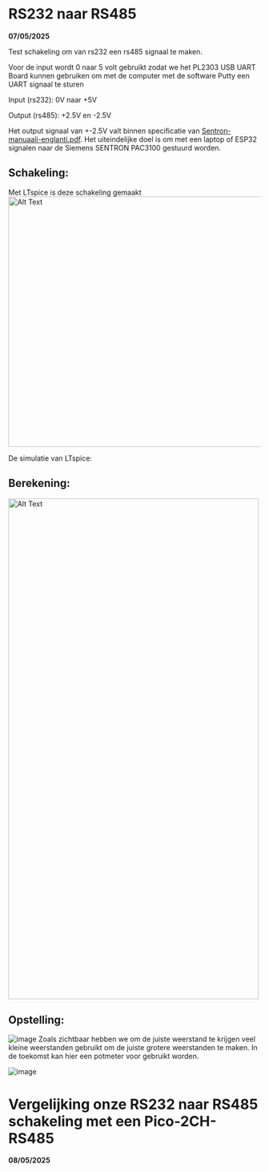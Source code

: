 # RS232 naar RS485

**07/05/2025**

Test schakeling om van rs232 een rs485 signaal te maken.

Voor de input wordt 0 naar 5 volt gebruikt zodat we het PL2303 USB UART Board kunnen gebruiken om met de computer met de software Putty een UART signaal te sturen

Input (rs232): 0V naar +5V

Output (rs485): +2.5V en -2.5V

Het output signaal van +-2.5V valt binnen specificatie van [Sentron-manuaali-englanti.pdf](https://github.com/user-attachments/files/20099430/Sentron-manuaali-englanti.pdf). Het uiteindelijke doel is om met een laptop of ESP32 signalen naar de Siemens SENTRON PAC3100 gestuurd worden.


## Schakeling:

Met LTspice is deze schakeling gemaakt
<img src="https://github.com/user-attachments/assets/996f4bac-37c8-4de5-88f3-099f454fcc90" alt="Alt Text" width="800" height="500">

De simulatie van LTspice:


## Berekening:

<img src="https://github.com/user-attachments/assets/0ed6c466-29dc-419e-89e1-f9875c57d170" alt="Alt Text" width="500" height="1000">



## Opstelling:

![image](https://github.com/user-attachments/assets/813e3f6f-0efc-4f96-ab2c-16a1fa56aeb1)
Zoals zichtbaar hebben we om de juiste weerstand te krijgen veel kleine weerstanden gebruikt om de juiste grotere weerstanden te maken. In de toekomst kan hier een potmeter voor gebruikt worden. 

![image](https://github.com/user-attachments/assets/14d0f0a6-c88a-45c6-8914-9b8ca9835402)



# Vergelijking onze RS232 naar RS485 schakeling met een Pico-2CH-RS485

**08/05/2025**



